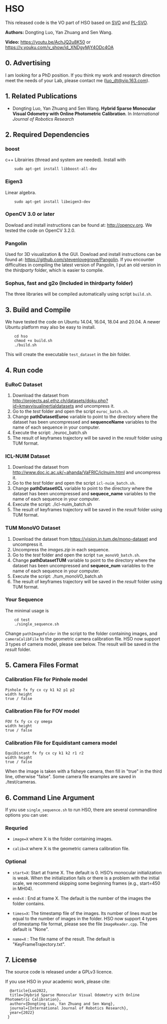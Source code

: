 # HSO

This released code is the VO part of HSO based on [SVO](https://github.com/uzh-rpg/rpg_svo) and [PL-SVO](https://github.com/rubengooj/pl-svo).

**Authors:** Dongting Luo, Yan Zhuang and Sen Wang.

**Video:** https://youtu.be/AchJQ2u8K50  or  https://v.youku.com/v_show/id_XNDgyMjY4ODc4OA

## 0. Advertising
I am looking for a PhD position. If you think my work and research direction meet the needs of your Lab, please contact me (luo_dt@vip.163.com).


## 1. Related Publications

* Dongting Luo, Yan Zhuang and Sen Wang. **Hybrid Sparse Monocular Visual Odometry with Online Photometric Calibration**. In *International Journal of Robotics Research*

## 2. Required Dependencies

### boost
c++ Librairies (thread and system are needed). Install with
	
		sudo apt-get install libboost-all-dev

### Eigen3
Linear algebra.

		sudo apt-get install libeigen3-dev

### OpenCV 3.0 or later
Dowload and install instructions can be found at: http://opencv.org. We tested the code on OpenCV 3.2.0.

### Pangolin
Used for 3D visualization & the GUI. Dowload and install instructions can be found at: https://github.com/stevenlovegrove/Pangolin.
If you encounter difficulties in compiling the latest version of Pangolin, I put an old version in the *thirdparty* folder, which is easier to complie.

### Sophus, fast and g2o (Included in thirdparty folder)
The three libraries will be compiled automatically using script `build.sh`.

## 3. Build and Compile
We have tested the code on Ubuntu 14.04, 16.04, 18.04 and 20.04. A newer Ubuntu platform may also be easy to install.

		cd hso
		chmod +x build.sh
		./build.sh

This will create the executable `test_dataset` in the *bin* folder.

## 4. Run code

### EuRoC Dataset

1. Download the dataset from http://projects.asl.ethz.ch/datasets/doku.php?id=kmavvisualinertialdatasets and uncompress it.
2. Go to the *test* folder and open the script `euroc_batch.sh`.
3. Change **pathDatasetEuroc** variable to point to the directory where the dataset has been uncompressed and **sequenceName** variables to the name of each sequence in your computer.
4. Execute the script: ./euroc_batch.sh
5. The result of keyframes trajectory will be saved in the *result* folder using TUM format.

### ICL-NUIM Dataset

1. Download the dataset from http://www.doc.ic.ac.uk/~ahanda/VaFRIC/iclnuim.html and uncompress it.
2. Go to the *test* folder and open the script `icl-nuim_batch.sh`.
3. Change **pathDatasetICL** variable to point to the directory where the dataset has been uncompressed and **sequece_name** variables to the name of each sequence in your computer.
4. Execute the script: ./icl-nuim_batch.sh
5. The result of keyframes trajectory will be saved in the *result* folder using TUM format.

### TUM MonoVO Dataset

1. Download the dataset from https://vision.in.tum.de/mono-dataset and uncompress it.
2. Uncompress the *images.zip* in each sequence.
3. Go to the *test* folder and open the script `tum_monoVO_batch.sh`.
4. Change **pathDatasetTUM** variable to point to the directory where the dataset has been uncompressed and **sequece_num** variables to the name of each sequence in your computer.
5. Execute the script: ./tum_monoVO_batch.sh
6. The result of keyframes trajectory will be saved in the *result* folder using TUM format.

### Your Sequence
The minimal usage is
	
		cd test
		./single_sequence.sh 
	
Change `pathImageFolder` in the script to the folder containing images, and `cameraCalibFile` to the geometric camera calibration file. HSO now support 3 types of camera model, please see below. 
The result will be saved in the *result* folder.

## 5. Camera Files Format

### Calibration File for Pinhole model

	Pinhole fx fy cx cy k1 k2 p1 p2
	width height
	true / false

### Calibration File for FOV model

	FOV fx fy cx cy omega
	width height
	true / false

### Calibration File for Equidistant camera model

	EquiDistant fx fy cx cy k1 k2 r1 r2
	width height
	true / false

When the image is taken with a fisheye camera, then fill in "true" in the third line, otherwise "false". Some camera file examples are saved in ./test/cameras.

## 6. Command Line Argument
If you use `single_sequence.sh` to run HSO, there are several commandline options you can use:

### Requried
- `image=X` where X is the folder containing images.

- `calib=X` where X is the geometric camera calibration file.

### Optional 
- `start=X`: Start at frame X. The default is 0. HSO’s monocular initialization is weak. When the initialization fails or there is a problem with the initial scale, we recommend skipping some beginning frames (e.g., start=450 in MH04).

- `end=X`  : End at frame X. The default is the number of the images the folder contains.

- `times=X`: The timestamp file of the images. Its number of lines must be equal to the number of images in the folder. HSO now support 4 types of timestamp file format, please see the file `ImageReader.cpp`. The default is "None".

- `name=X` : The file name of the result. The default is "KeyFrameTrajectory.txt".

## 7. License
The source code is released under a GPLv3 licence.

If you use HSO in your academic work, please cite:

      @article{Luo2022,
      title={Hybrid Sparse Monocular Visual Odometry with Online Photometric Calibration},
      author={Dongting Luo, Yan Zhuang and Sen Wang},
      journal={International Journal of Robotics Research},
      year={2022}
     }
